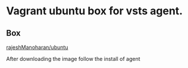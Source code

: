 # Vagrant ubuntu box for vsts agent.

## Box
[rajeshManoharan/ubuntu](https://app.vagrantup.com/rajeshManoharan/boxes/ubuntu)

After downloading the image follow the install of agent 



